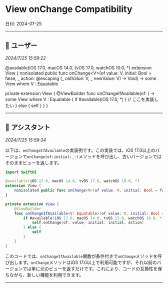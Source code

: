 # View onChange Compatibility

日付: 2024-07-25

---

## 👤 ユーザー
*2024/7/25 15:59:22*

@available(iOS 17.0, macOS 14.0, tvOS 17.0, watchOS 10.0, *)
extension View {
    nonisolated public func onChange&lt;V&gt;(of value: V, initial: Bool = false, _ action: @escaping (_ oldValue: V, _ newValue: V) -&gt; Void) -&gt; some View where V : Equatable


private extension View {
    @ViewBuilder
    func onChangeIfAvailable(of: ) -&gt; some View where V : Equatable {
        if #available(iOS 17.0, *) {
            // ここを実装したい
        } else {
            self
        }
    }
}

---

## 🤖 アシスタント
*2024/7/25 15:59:34*

以下は、`onChangeIfAvailable`の実装例です。この実装では、iOS 17.0以上のバージョンで`onChange(of:initial:_:)`メソッドを呼び出し、古いバージョンではそのままビューを返します。

```swift
import SwiftUI

@available(iOS 17.0, macOS 14.0, tvOS 17.0, watchOS 10.0, *)
extension View {
    nonisolated public func onChange<V>(of value: V, initial: Bool = false, _ action: @escaping (_ oldValue: V, _ newValue: V) -> Void) -> some View where V : Equatable
}

private extension View {
    @ViewBuilder
    func onChangeIfAvailable<V: Equatable>(of value: V, initial: Bool = false, _ action: @escaping (_ oldValue: V, _ newValue: V) -> Void) -> some View {
        if #available(iOS 17.0, macOS 14.0, tvOS 17.0, watchOS 10.0, *) {
            self.onChange(of: value, initial: initial, action)
        } else {
            self
        }
    }
}
```

このコードでは、`onChangeIfAvailable`関数が条件付きで`onChange`メソッドを呼び出します。`onChange`メソッドはiOS 17.0以上で利用可能ですが、それ以前のバージョンでは単に元のビューを返すだけです。これにより、コードの互換性を保ちながら、新しい機能を利用できます。

---
